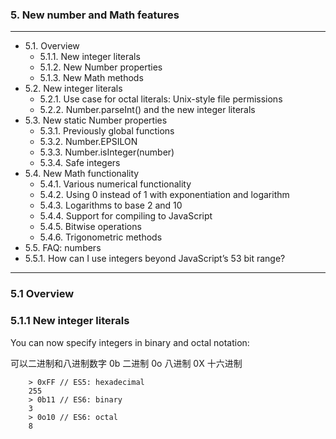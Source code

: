 ### 5. New number and Math features
---
* 5.1. Overview
  * 5.1.1. New integer literals
  * 5.1.2. New Number properties
  * 5.1.3. New Math methods
* 5.2. New integer literals
  * 5.2.1. Use case for octal literals: Unix-style file permissions
  * 5.2.2. Number.parseInt() and the new integer literals
* 5.3. New static Number properties
  * 5.3.1. Previously global functions
  * 5.3.2. Number.EPSILON
  * 5.3.3. Number.isInteger(number)
  * 5.3.4. Safe integers
* 5.4. New Math functionality
  * 5.4.1. Various numerical functionality
  * 5.4.2. Using 0 instead of 1 with exponentiation and logarithm
  * 5.4.3. Logarithms to base 2 and 10
  * 5.4.4. Support for compiling to JavaScript
  * 5.4.5. Bitwise operations
  * 5.4.6. Trigonometric methods
* 5.5. FAQ: numbers
 * 5.5.1. How can I use integers beyond JavaScript’s 53 bit range?

---

### 5.1 Overview

### 5.1.1 New integer literals

You can now specify integers in binary and octal notation:

可以二进制和八进制数字 0b 二进制 0o 八进制 0X 十六进制

        > 0xFF // ES5: hexadecimal
        255
        > 0b11 // ES6: binary
        3
        > 0o10 // ES6: octal
        8
